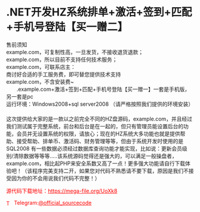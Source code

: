 # .NET开发HZ系统排单+激活+签到+匹配+手机号登陆【买一赠二】

售前须知<br>example.com，可复制性高，一旦发货，不接收退货退款；<br>example.com，所以目前不支持任何技术服务；<br>example.com，可联系店主：<br>商讨好合适的手工服务费，即可替您提供技术支持<br>example.com，不含安装费~<br>　　.example.com+激活+签到+匹配+手机号登陆【买一赠一】一套是手机版，另一套是pc<br>运行环境：Windows2008+sql server2008 （请严格按照我们提供的环境安装）<br>　　<br>这次提供给大家的是一款以之前完全不同的HZ盘源码，example.com，并且经过我们测试属于完整系统，前台和后台是在一起的，但只有管理员能设置后台的功能，会员并无设置系统的权限，请放心；现在的HZ系统大多功能也就是提供帮助、接受帮助、排单币、激活码、财务管理等等，但由于系统开发时使用的是SQL2008 有一些数据必须经过数据库查询功能才能实现，比如说：更新会员级别/清除数据等等等.....该系统源码觉得还是强大的，可以满足一般操盘者，example.com，相比起PHP来安全系数又高了一点！更多强大功能请自行下载体验吧！（该程序完美支持二开，如果您对代码不熟悉请不要下载，原因是我们不接受因为你的不会用说我们代码不完整！）<br>


<p style="color: red;">源代码下载地址：<a href="https://mega-file.org/UoXk8" style="color: red;">https://mega-file.org/UoXk8</a></p><p style="color: red;"><img src="https://cdn-icons-png.flaticon.com/512/2111/2111646.png" alt="Telegram Icon" style="width: 16px; vertical-align: middle; margin-right: 5px;">Telegram:<a href="https://t.me/official_sourcecode" style="color: red;">@official_sourcecode</a></p>